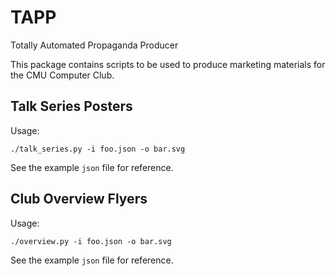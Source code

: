 # TAPP
Totally Automated Propaganda Producer

This package contains scripts to be used to produce marketing materials for the CMU Computer Club.

## Talk Series Posters

Usage:

    ./talk_series.py -i foo.json -o bar.svg

See the example `json` file for reference.

## Club Overview Flyers

Usage:

    ./overview.py -i foo.json -o bar.svg

See the example `json` file for reference.
